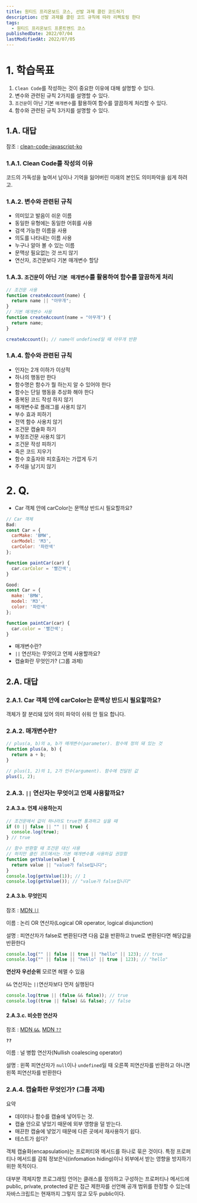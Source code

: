 ```yaml
---
title: 원티드 프리온보드 코스, 선발 과제 클린 코드하기
description: 선발 과제를 클린 코드 규칙에 따라 리펙토링 한다
tags:
  - 원티드 프리온보드 프론트엔드 코스
publishedDate: 2022/07/04
lastModifiedAt: 2022/07/05
---
```


# 1. 학습목표

1. `Clean Code`를 작성하는 것이 중요한 이유에 대해 설명할 수 있다.
2. 변수와 관련된 규칙 2가지를 설명할 수 있다.
3. `조건문`이 아닌 기본 `매개변수`를 활용하여 함수를 깔끔하게 처리할 수 있다.
4. 함수와 관련된 규칙 3가지를 설명할 수 있다.

## 1.A. 대답

참조 : [clean-code-javascript-ko](https://github.com/qkraudghgh/clean-code-javascript-ko)

### 1.A.1. Clean Code를 작성의 이유

코드의 가독성을 높여서 남이나 기억을 잃어버린 미래의 본인도 의미파악을 쉽게 하려고.

### 1.A.2. 변수와 관련된 규칙

- 의미있고 발음이 쉬운 이름
- 동일한 유형에는 동일한 어휘를 사용
- 검색 가능한 이름을 사용
- 의도를 나타내는 이름 사용
- 누구나 알아 볼 수 있는 이름
- 문맥상 필요없는 것 쓰지 않기
- 연산자, 조건문보다 기본 매개변수 할당

### 1.A.3. `조건문`이 아닌 `기본 매개변수`를 활용하여 함수를 깔끔하게 처리

```js
// 조건문 사용
function createAccount(name) {
  return name || "아무개";
}
// 기본 매개변수 사용
function createAccount(name = "아무개") {
  return name;
}

createAccount(); // name이 undefined일 때 아무개 반환
```

### 1.A.4. 함수와 관련된 규칙

- 인자는 2개 이하가 이상적
- 하나의 행동만 한다
- 함수명은 함수가 뭘 하는지 알 수 있어야 한다
- 함수는 단일 행동을 추상화 해야 한다
- 중복된 코드 작성 하지 않기
- 매개변수로 플래그를 사용치 않기
- 부수 효과 피하기
- 전역 함수 사용치 않기
- 조건문 캡슐화 하기
- 부정조건문 사용치 않기
- 조건문 작성 피하기
- 죽은 코드 지우기
- 함수 호출자와 피호출자는 가깝게 두기
- 주석을 남기지 않기

# 2. Q.

- Car 객체 안에 carColor는 문맥상 반드시 필요할까요?

```js
// Car 객체
Bad:
const Car = {
  carMake: 'BMW',
  carModel: 'M3',
  carColor: '파란색'
};

function paintCar(car) {
  car.carColor = '빨간색';
}

Good:
const Car = {
  make: 'BMW',
  model: 'M3',
  color: '파란색'
};

function paintCar(car) {
  car.color = '빨간색';
}
```

- 매개변수란?
- `||` 연산자는 무엇이고 언제 사용할까요?
- 캡슐화란 무엇인가? (그룹 과제)

## 2.A. 대답

### 2.A.1. Car 객체 안에 carColor는 문맥상 반드시 필요할까요?

객체가 잘 분리돼 있어 의미 파악이 쉬워 안 필요 합니다.

### 2.A.2. 매개변수란?

```js
// plus(a, b)의 a, b가 매개변수(parameter). 함수에 정의 돼 있는 것
function plus(a, b) {
  return a + b;
}

// plus(1, 2)의 1, 2가 인수(argument). 함수에 전달된 값
plus(1, 2);
```

### 2.A.3. `||` 연산자는 무엇이고 언제 사용할까요?

#### 2.A.3.a. 언제 사용하는지

```js
// 조건문에서 값이 하나라도 true면 통과하고 싶을 때
if (0 || false || "" || true) {
  console.log(true);
} // true

// 함수 반환할 때 조건문 대신 사용
// 하지만 클린 코드에서는 기본 매개변수를 사용하길 권장함
function getValue(value) {
  return value || "value가 false입니다";
}
console.log(getValue(1)); // 1
console.log(getValue()); // "value가 false입니다"
```

#### 2.A.3.b. 무엇인지

참조 : [MDN `||`](https://developer.mozilla.org/en-US/docs/Web/JavaScript/Reference/Operators/Logical_OR)

이름 : 논리 OR 연산자(Logical OR operator, logical disjunction)

설명 : 피연산자가 false로 변환된다면 다음 값을 반환하고 true로 변환된다면 해당값을 반환한다

```js
console.log("" || false || true || "hello" || 123); // true
console.log("" || false || "hello" || true | 123); // "hello"
```

**연산자 우선순위** 모르면 헤맬 수 있음

`&&` 연산자는 `||`연산자보다 먼저 실행된다

```js
console.log(true || (false && false)); // true
console.log((true || false) && false); // false
```

#### 2.A.3.c. 비슷한 연산자

참조 : [MDN `&&`](https://developer.mozilla.org/en-US/docs/Web/JavaScript/Reference/Operators/Logical_AND), [MDN `??`](https://developer.mozilla.org/ko/docs/Web/JavaScript/Reference/Operators/Nullish_coalescing_operator)

**`??`**

이름 : 널 병합 연산자(Nullish coalescing operator)

설명 : 왼쪽 피연산자가 `null`이나 `undefined`일 때 오른쪽 피연산자를 반환하고 아니면 왼쪽 피연산자를 반환한다

### 2.A.4. 캡슐화란 무엇인가? (그룹 과제)

요약

- 데이터나 함수를 캡슐에 넣어두는 것.
- 캡슐 안으로 넣었기 때문에 외부 영향을 덜 받는다.
- 매끈한 캡슐에 넣었기 때문에 다른 곳에서 재사용하기 쉽다.
- 테스트가 쉽다?

객체 캡슐화(encapsulation)는 프로퍼티와 메서드를 하나로 묶은 것이다. 특정 프로퍼티나 메서드를 감춰 정보은닉(infomation hiding)이나 외부에서 받는 영향을 방지하기 위한 목적이다.

대부분 객체지향 프로그래밍 언어는 클래스를 정의하고 구성하는 프로퍼티나 메서드에 public, private, protected 같은 접근 제한자를 선언해 공개 범위를 한정할 수 있는데 자바스크립트는 현재까지 그렇지 않고 모두 public이다.
